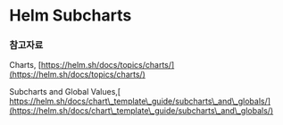 # Helm Subcharts



### 참고자료

Charts, [https://helm.sh/docs/topics/charts/](https://helm.sh/docs/topics/charts/)

Subcharts and Global Values,[ https://helm.sh/docs/chart\_template\_guide/subcharts\_and\_globals/](https://helm.sh/docs/chart\_template\_guide/subcharts\_and\_globals/)
